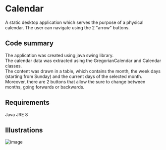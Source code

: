 # Calendar

A static desktop application which serves the purpose of a physical calendar. The user can navigate using the 2 "arrow" buttons.

## Code summary
The application was created using java swing library. <br />
The calendar data was extracted using the GregorianCalendar and Calendar classes. <br />
The content was drawn in a table, which contains the month, the week days (starting from Sunday) and the current days of the selected month. <br />
Moreover, there are 2 buttons that allow the sure to change between months, going forwards or backwards.

## Requirements
Java JRE 8

## Illustrations

![image]()